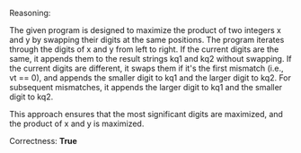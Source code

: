 Reasoning:

The given program is designed to maximize the product of two integers x and y by swapping their digits at the same positions. The program iterates through the digits of x and y from left to right. If the current digits are the same, it appends them to the result strings kq1 and kq2 without swapping. If the current digits are different, it swaps them if it's the first mismatch (i.e., vt == 0), and appends the smaller digit to kq1 and the larger digit to kq2. For subsequent mismatches, it appends the larger digit to kq1 and the smaller digit to kq2.

This approach ensures that the most significant digits are maximized, and the product of x and y is maximized.

Correctness: **True**